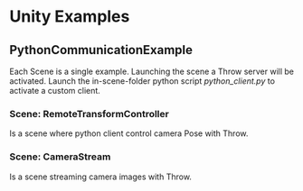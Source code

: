 # Unity Examples

## PythonCommunicationExample

Each Scene is a single example. Launching the scene a Throw server will be activated.
Launch the in-scene-folder python script *python_client.py* to activate a custom client.

### Scene: RemoteTransformController

Is a scene where python client control camera Pose with Throw.

### Scene: CameraStream

Is a scene streaming camera images with Throw.
